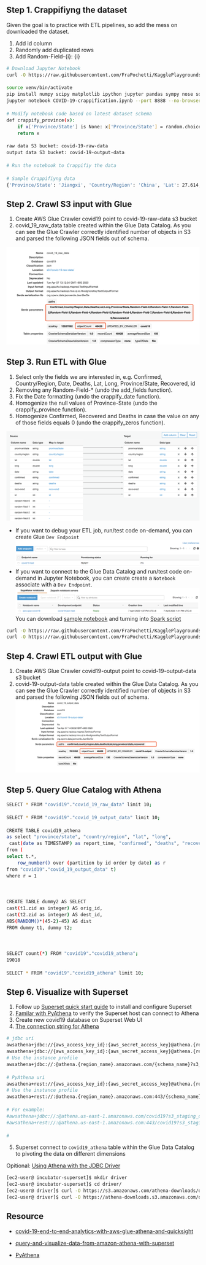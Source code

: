 ## Step 1. Crappifiyng the dataset
Given the goal is to practice with ETL pipelines, so add the mess on downloaded the dataset.
1. Add id column
2. Randomly add duplicated rows
3. Add Random-Field-{i}: {i}

```bash
# Download Jupyter Notebook
curl -O https://raw.githubusercontent.com/FraPochetti/KagglePlaygrounds/master/COVID-19-crappification.ipynb

source venv/bin/activate
pip install numpy scipy matplotlib ipython jupyter pandas sympy nose sqlalchemy psycopg2-binary boto3 tqdm
jupyter notebook COVID-19-crappification.ipynb --port 8888 --no-browser

# Modify notebook code based on latest dataset schema
def crappify_province(x):
    if x['Province/State'] is None: x['Province/State'] = random.choice(['NULL', '', 'missing', '--']) 
    return x

raw data S3 bucket: covid-19-raw-data
output data S3 bucket: covid-19-output-data

# Run the notebook to Crappifiy the data

# Sample Crappifiyng data
{'Province/State': 'Jiangxi', 'Country/Region': 'China', 'Lat': 27.614, 'Long': 115.7221, 'Date': '2020-01-30', 'Confirmed': 162, 'Deaths': 0, 'Recovered': 5, 'id': 2122, 'Random-Field-0': 0, 'Random-Field-1': 1, 'Random-Field-2': 2, 'Random-Field-3': 3, 'Random-Field-4': 4, 'Random-Field-5': 5, 'Random-Field-6': 6, 'Random-Field-7': 7, 'Random-Field-8': 8, 'Random-Field-9': 9}
```

## Step 2. Crawl S3 input with Glue
1. Create AWS Glue Crawler covid19 point to covid-19-raw-data s3 bucket
2. covid_19_raw_data table created within the Glue Data Catalog. 
As you can see the Glue Crawler correctly identified number of objects in S3 and parsed the following JSON fields out of schema.

![media/raw-data-crawler.png](media/raw-data-crawler.png)

## Step 3. Run ETL with Glue
1. Select only the fields we are interested in, e.g. Confirmed, Country/Region, Date, Deaths, Lat, Long, Province/State, Recovered, id
2. Removing any Random-Field-* (undo the add_fields function).
3. Fix the Date formatting (undo the crappify_date function).
4. Homogenize the null values of Province-State (undo the crappify_province function).
5. Homogenize Confirmed, Recovered and Deaths in case the value on any of those fields equals 0 (undo the crappify_zeros function).

![media/data-etl.png](media/data-etl.png)

- If you want to debug your ETL job, run/test code on-demand, you can create Glue `Dev Endpoint` 
![media/glue-dev-endpoint.png](media/glue-dev-endpoint.png)
- If you want to connect to the Glue Data Catalog and run/test code on-demand in Jupyter Notebook, you can create create a `Notebook` associate with a `Dev Endpoint`.
![media/glue-dev-endpoint-sm-notebook.png](media/glue-dev-endpoint-sm-notebook.png)
You can download [sample notebook](https://raw.githubusercontent.com/FraPochetti/KagglePlaygrounds/master/COVID-19-GlueETL-PySpark.ipynb) and turning into [Spark script](https://raw.githubusercontent.com/FraPochetti/KagglePlaygrounds/blob/master/COVID-19_glue_etl_job_pyspark.py)

```bash
curl -O https://raw.githubusercontent.com/FraPochetti/KagglePlaygrounds/master/COVID-19-GlueETL-PySpark.ipynb
curl -O https://raw.githubusercontent.com/FraPochetti/KagglePlaygrounds/blob/master/COVID-19_glue_etl_job_pyspark.py
```


## Step 4. Crawl ETL output with Glue 
1. Create AWS Glue Crawler covid19-output point to covid-19-output-data s3 bucket
2. covid-19-output-data table created within the Glue Data Catalog. 
As you can see the Glue Crawler correctly identified number of objects in S3 and parsed the following JSON fields out of schema.
![media/output-data-crawler.png](media/output-data-crawler.png)

## Step 5. Query Glue Catalog with Athena
```bash
SELECT * FROM "covid19"."covid_19_raw_data" limit 10;

SELECT * FROM "covid19"."covid_19_output_data" limit 10;

CREATE TABLE covid19_athena
as select "province/state", "country/region", "lat", "long",
 cast(date as TIMESTAMP) as report_time, "confirmed", "deaths", "recovered"
from (
select t.*,
    row_number() over (partition by id order by date) as r
from "covid19"."covid_19_output_data" t)
where r = 1



CREATE TABLE dummy2 AS SELECT
cast(t1.zid as integer) AS orig_id,
cast(t2.zid as integer) AS dest_id,
ABS(RANDOM()*(45-2)-45) AS dist
FROM dummy t1, dummy t2;



SELECT count(*) FROM "covid19"."covid19_athena";
19018

SELECT * FROM "covid19"."covid19_athena" limit 10;
```

## Step 6. Visualize with Superset
1. Follow up [Superset quick start guide](Install_Superset.md) to install and configure Superset
2. [Familar with PyAthena](PyAthena-sample.md) to verify the Superset host can connect to Athena
3. Create new covid19 database on Superset Web UI
4. [The connection string for Athena](https://superset.apache.org/installation.html#aws-athena)
```bash
# jdbc uri
awsathena+jdbc://{aws_access_key_id}:{aws_secret_access_key}@athena.{region_name}.amazonaws.com/{schema_name}?s3_staging_dir=s3%3A//{your-s3-bucket-name}/
awsathena+jdbc://{aws_access_key_id}:{aws_secret_access_key}@athena.{region_name}.amazonaws.com/{schema_name}?s3_staging_dir=s3%3A//{your-s3-bucket-name}/&driver_path=/drivers/AthenaJDBC41_2.0.6.jar
# Use the instance profile
awsathena+jdbc://:@athena.{region_name}.amazonaws.com/{schema_name}?s3_staging_dir=s3%3A//{your-s3-bucket-name}/

# PyAthena uri
awsathena+rest://{aws_access_key_id}:{aws_secret_access_key}@athena.{region_name}.amazonaws.com:443/{schema_name}?s3_staging_dir=s3%3A//{your-s3-bucket-name}
# Use the instance profile
awsathena+rest://:@athena.{region_name}.amazonaws.com:443/{schema_name}?s3_staging_dir=s3%3A//{your-s3-bucket-name}

# For example:
#awsathena+jdbc://:@athena.us-east-1.amazonaws.com/covid19?s3_staging_dir=s3://covid-19-output-data/
#awsathena+rest://:@athena.us-east-1.amazonaws.com:443/covid19?s3_staging_dir=s3://covid-19-output-data/

#
```
5. Superset connect to `covid19_athena` table within the Glue Data Catalog to pivoting the data on different dimensions


Opitional:
[Using Athena with the JDBC Driver](https://docs.aws.amazon.com/athena/latest/ug/connect-with-jdbc.html)
```bash
[ec2-user@ incubator-superset]$ mkdir driver
[ec2-user@ incubator-superset]$ cd driver/
[ec2-user@ driver]$ curl -O https://s3.amazonaws.com/athena-downloads/drivers/JDBC/SimbaAthenaJDBC_2.0.9/AthenaJDBC42_2.0.9.jar
[ec2-user@ driver]$ curl -O https://athena-downloads.s3.amazonaws.com/drivers/JDBC/SimbaAthenaJDBC_2.0.9/AthenaJDBC41_2.0.9.jar
```
## Resource
- [covid-19-end-to-end-analytics-with-aws-glue-athena-and-quicksight](https://francescopochetti.com/covid-19-end-to-end-analytics-with-aws-glue-athena-and-quicksight/)

- [query-and-visualize-data-from-amazon-athena-with-superset](https://dev.classmethod.jp/articles/query-and-visualize-data-from-amazon-athena-with-superset/)

- [PyAthena](https://github.com/laughingman7743/PyAthena#sqlalchemy)